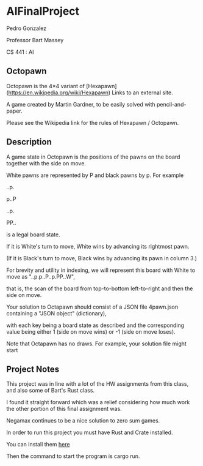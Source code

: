 # AIFinalProject
Pedro Gonzalez

Professor Bart Massey

CS 441 : AI

## Octopawn

Octopawn is the 4×4 variant of [Hexapawn] (https://en.wikipedia.org/wiki/Hexapawn) Links to an external site.

A game created by Martin Gardner, to be easily solved with pencil-and-paper.

Please see the Wikipedia link for the rules of Hexapawn / Octopawn.

## Description

A game state in Octopawn is the positions of the pawns on the board together with the side on move. 

White pawns are represented by P and black pawns by p. For example

..p.

p..P

..p.

PP..

is a legal board state. 

If it is White's turn to move, White wins by advancing its rightmost pawn. 

(If it is Black's turn to move, Black wins by advancing its pawn in column 3.) 

For brevity and utility in indexing, we will represent this board with White to move as "..p.p..P..p.PP..W", 

that is, the scan of the board from top-to-bottom left-to-right and then the side on move.

Your solution to Octapawn should consist of a JSON file 4pawn.json containing a "JSON object" (dictionary), 

with each key being a board state as described and the corresponding value being either 1 (side on move wins) or -1 (side on move loses). 

Note that Octapawn has no draws. For example, your solution file might start

## Project Notes
This project was in line with a lot of the HW assignments from this class, and also some of Bart's Rust class. 

I found it straight forward which was a relief considering how much work the other portion of this final assignment was. 

Negamax continues to be a nice solution to zero sum games.

In order to run this project you must have Rust and Crate installed.

You can install them [here](https://www.rust-lang.org/)

Then the command to start the program is cargo run.